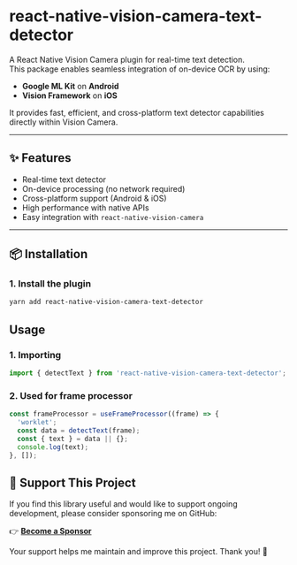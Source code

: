 # react-native-vision-camera-text-detector

A React Native Vision Camera plugin for real-time text detection.  
This package enables seamless integration of on-device OCR by using:

- **Google ML Kit** on **Android**
- **Vision Framework** on **iOS**

It provides fast, efficient, and cross-platform text detector capabilities directly within Vision Camera.

---

## ✨ Features

- Real-time text detector
- On-device processing (no network required)
- Cross-platform support (Android & iOS)
- High performance with native APIs
- Easy integration with `react-native-vision-camera`

---

## 📦 Installation

### 1. Install the plugin

```bash
yarn add react-native-vision-camera-text-detector
```

## Usage

### 1. Importing

```javascript
import { detectText } from 'react-native-vision-camera-text-detector';
```

### 2. Used for frame processor

```javascript
const frameProcessor = useFrameProcessor((frame) => {
  'worklet';
  const data = detectText(frame);
  const { text } = data || {};
  console.log(text);
}, []);
```

## 💖 Support This Project

If you find this library useful and would like to support ongoing development, please consider sponsoring me on GitHub:

👉 [**Become a Sponsor**](https://github.com/sponsors/haodev7)

Your support helps me maintain and improve this project. Thank you! 🙏
